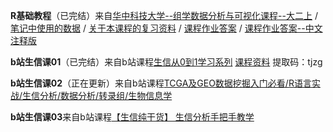 **R基础教程**（已完结）来自[华中科技大学--组学数据分析与可视化课程--大二上](https://github.com/evolgeniusteam/R-for-bioinformatics) / [笔记中使用的数据](https://github.com/lwstkhyl/bioinformatic-and-R/tree/main/r-data) / [关于本课程的复习资料](https://github.com/Lucas04-nhr/Review-of-R) / [课程作业答案](https://github.com/Lucas04-nhr/R-for-Data-Science/tree/main/Exercises%20and%20homework) / [课程作业答案--中文注释版](https://github.com/lwstkhyl/r_class_homework)

**b站生信课01**（已完结）来自b站课程[生信从0到1学习系列](https://www.bilibili.com/video/BV1ra4y117f3) [课程资料](https://pan.baidu.com/s/1N0z1ckQzRTj62yzogtBocg?pwd=tjzg) 提取码：tjzg

**b站生信课02**（正在更新）来自b站课程[TCGA及GEO数据挖掘入门必看/R语言实战/生信分析/数据分析/转录组/生物信息学](https://www.bilibili.com/video/BV1b34y1g7RM)

**b站生信课03**来自b站课程[【生信纯干货】 生信分析手把手教学](https://www.bilibili.com/video/BV1aS4y1S7MK)
